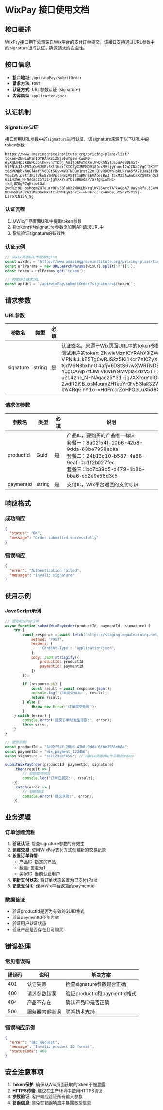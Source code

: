 # WixPay 接口使用文档

## 接口概述

WixPay接口用于处理来自Wix平台的支付订单提交。该接口支持通过URL参数中的signature进行认证，确保请求的安全性。

## 接口信息

- **接口地址**: `/api/wixPay/submitOrder`
- **请求方法**: `POST`
- **认证方式**: URL参数认证 (signature)
- **内容类型**: `application/json`

## 认证机制

### Signature认证

接口使用URL参数中的`signature`进行认证，该signature来源于以下URL中的token参数：

```
https://www.amazinggraceinstitute.org/pricing-plans/list?token=ZNwiuMznIQYRAhX8iZWjvDuYgEw-CwoK0-eyXgLm4pJk8ERC35lhwF5h7YDbj_Ao1joEMwYdXelW-QRhNSTJS5WAeBDEn5t-VlPNlkJJkE5TgCwRJSRz5Kl1Kcr7XICZyX2RFMD9189wxMVfjyYnue12o2CNaJVgCf2KJYYI1iczska-t6dV6NBbxhnGl4afjV6DStS6vwXWRTNDBy1rstZ2m_0HvRDBWhRpkLkYa65fA7zJaNZiYBgtQbXQFXefVCnD-Y0gCAAlp7tfJMilVkwBY9MVpla4dzV5TT1aBMn8EVAGezBpJ_taxM25AwGnCzXYS9RShOcPffpSKqyY1WibckFjRizuRNES8USMAYpbxDi3H_q365heYUIZHhKTCfZz3u0erAUu6Fny5qb3nrm4q-u214zhe_N-NAqacz5Y31-jgVXXrcuYbiG8BodaP7a7tgR1whHC-tkdj8ZOgP7qKrlwfGaL-2wdR2j9B_osMggmZHTeuYr0Fv53laR32W0ULbkrqlWxl6ArqTAPkAGpA7_UayaRfal3E4VUjGfVOIsXrdkOdci4DymxGQbEdTyYdzifFR8Qsyl_vxE6gLjUr0XkgL-MUHn50jAvY622K8DSuMXPfC-bW4RqGInY1o-vHdFrqcrZoHPOeLuX5d8X4Y1Yj-LJro7iN15A_9g
```

### 认证流程

1. 从Wix产品页面URL中提取token参数
2. 将token作为signature参数添加到API请求URL中
3. 系统验证signature的有效性

### 认证示例

```javascript
// 从Wix页面URL中提取token
const wixUrl = "https://www.amazinggraceinstitute.org/pricing-plans/list?token=ZNwiuMznIQYRAhX8iZWjvDuYgEw-CwoK0-eyXgLm4pJk8ERC35lhwF5h7YDbj_Ao1joEMwYdXelW-QRhNSTJS5WAeBDEn5t-VlPNlkJJkE5TgCwRJSRz5Kl1Kcr7XICZyX2RFMD9189wxMVfjyYnue12o2CNaJVgCf2KJYYI1iczska-t6dV6NBbxhnGl4afjV6DStS6vwXWRTNDBy1rstZ2m_0HvRDBWhRpkLkYa65fA7zJaNZiYBgtQbXQFXefVCnD-Y0gCAAlp7tfJMilVkwBY9MVpla4dzV5TT1aBMn8EVAGezBpJ_taxM25AwGnCzXYS9RShOcPffpSKqyY1WibckFjRizuRNES8USMAYpbxDi3H_q365heYUIZHhKTCfZz3u0erAUu6Fny5qb3nrm4q-u214zhe_N-NAqacz5Y31-jgVXXrcuYbiG8BodaP7a7tgR1whHC-tkdj8ZOgP7qKrlwfGaL-2wdR2j9B_osMggmZHTeuYr0Fv53laR32W0ULbkrqlWxl6ArqTAPkAGpA7_UayaRfal3E4VUjGfVOIsXrdkOdci4DymxGQbEdTyYdzifFR8Qsyl_vxE6gLjUr0XkgL-MUHn50jAvY622K8DSuMXPfC-bW4RqGInY1o-vHdFrqcrZoHPOeLuX5d8X4Y1Yj-LJro7iN15A_9g";
const urlParams = new URLSearchParams(wixUrl.split('?')[1]);
const token = urlParams.get('token');

// 构建API请求URL
const apiUrl = `/api/wixPay/submitOrder?signature=${token}`;
```

## 请求参数

### URL参数

| 参数名    | 类型   | 必填 | 说明                                                         |
| --------- | ------ | ---- | ------------------------------------------------------------ |
| signature | string | 是   | 认证签名，来源于Wix页面URL中的token参数<br />测试用户的token: ZNwiuMznIQYRAhX8iZWjvDuYgEw-CwoK0-eyXgLm4pJk8ERC35lhwF5h7YDbj_Ao1joEMwYdXelW-QRhNSTJS5WAeBDEn5t-VlPNlkJJkE5TgCwRJSRz5Kl1Kcr7XICZyX2RFMD9189wxMVfjyYnue12o2CNaJVgCf2KJYYI1iczska-t6dV6NBbxhnGl4afjV6DStS6vwXWRTNDBy1rstZ2m_0HvRDBWhRpkLkYa65fA7zJaNZiYBgtQbXQFXefVCnD-Y0gCAAlp7tfJMilVkwBY9MVpla4dzV5TT1aBMn8EVAGezBpJ_taxM25AwGnCzXYS9RShOcPffpSKqyY1WibckFjRizuRNES8USMAYpbxDi3H_q365heYUIZHhKTCfZz3u0erAUu6Fny5qb3nrm4q-u214zhe_N-NAqacz5Y31-jgVXXrcuYbiG8BodaP7a7tgR1whHC-tkdj8ZOgP7qKrlwfGaL-2wdR2j9B_osMggmZHTeuYr0Fv53laR32W0ULbkrqlWxl6ArqTAPkAGpA7_UayaRfal3E4VUjGfVOIsXrdkOdci4DymxGQbEdTyYdzifFR8Qsyl_vxE6gLjUr0XkgL-MUHn50jAvY622K8DSuMXPfC-bW4RqGInY1o-vHdFrqcrZoHPOeLuX5d8X4Y1Yj-LJro7iN15A_9g |

### 请求体参数

| 参数名    | 类型   | 必填 | 说明                                                         |
| --------- | ------ | ---- | ------------------------------------------------------------ |
| productId | Guid   | 是   | 产品ID，要购买的产品唯一标识<br />套餐一：8a02f54f-20b6-42b8-9dda-63be7958eb8a<br />套餐二：24b13c10-b587-4a88-9eaf-0d1f2b027fed<br />套餐三：bc7b39b5-d479-4b8b-bba6-cc2e9e56d3c5 |
| paymentId | string | 是   | 支付ID，Wix平台返回的支付标识                                |

## 响应格式

### 成功响应

```json
{
  "status": "OK",
  "message": "Order submitted successfully"
}
```

### 错误响应

```json
{
  "error": "Authentication failed",
  "message": "Invalid signature"
}
```

## 使用示例

### JavaScript示例

```javascript
// 提交WixPay订单
async function submitWixPayOrder(productId, paymentId, signature) {
    try {
        const response = await fetch(`https://staging.equalearning.net/api/wixPay/submitOrder?signature=${signature}`, {
            method: 'POST',
            headers: {
                'Content-Type': 'application/json',
            },
            body: JSON.stringify({
                productId: productId,
                paymentId: paymentId
            })
        });

        if (response.ok) {
            const result = await response.json();
            console.log('订单提交成功:', result);
            return result;
        } else {
            throw new Error('订单提交失败');
        }
    } catch (error) {
        console.error('提交订单时发生错误:', error);
        throw error;
    }
}

// 使用示例
const productId = "8a02f54f-20b6-42b8-9dda-63be7958eb8a";
const paymentId = "wix_payment_123456";
const signature = "abc123def456"; // 从Wix页面URL中获取的token

submitWixPayOrder(productId, paymentId, signature)
    .then(result => {
        // 处理成功响应
        console.log('订单已提交:', result);
    })
    .catch(error => {
        // 处理错误
        console.error('提交失败:', error);
    });
```

### 

## 业务逻辑

### 订单创建流程

1. **验证认证**: 检查signature参数的有效性
2. **创建交易**: 使用WixPay支付方式创建新的交易记录
3. **设置订单详情**: 
   - 产品ID: 指定的产品
   - 数量: 固定为1
   - 买家ID: 当前认证用户
4. **更新支付状态**: 将订单状态设置为已支付(Paid)
5. **记录支付ID**: 保存Wix平台返回的paymentId

### 数据验证

- 验证productId是否为有效的GUID格式
- 验证paymentId不能为空
- 验证用户认证状态
- 验证产品是否存在且可购买

## 错误处理

### 常见错误码

| 错误码 | 说明           | 解决方案                     |
| ------ | -------------- | ---------------------------- |
| 401    | 认证失败       | 检查signature参数是否正确    |
| 400    | 请求参数错误   | 验证productId和paymentId格式 |
| 404    | 产品不存在     | 确认产品ID是否正确           |
| 500    | 服务器内部错误 | 联系技术支持                 |

### 错误响应示例

```json
{
  "error": "Bad Request",
  "message": "Invalid product ID format",
  "statusCode": 400
}
```

## 安全注意事项

1. **Token保护**: 确保从Wix页面获取的token不被泄露
2. **HTTPS传输**: 建议在生产环境中使用HTTPS协议
3. **参数验证**: 客户端应验证所有输入参数
4. **错误信息**: 避免在错误响应中暴露敏感信息

